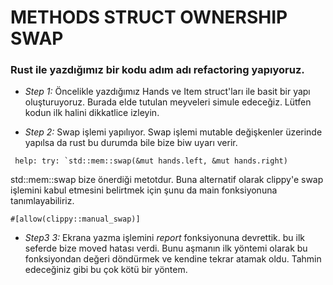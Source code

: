 # METHODS STRUCT OWNERSHIP SWAP
### Rust ile yazdığımız bir kodu adım adı refactoring yapıyoruz.

- *Step 1:* Öncelikle yazdığımız Hands ve Item struct'ları ile basit bir yapı oluşturuyoruz. 
Burada elde tutulan meyveleri simule edeceğiz. Lütfen kodun ilk halini dikkatlice izleyin.

- *Step 2:* Swap işlemi yapılıyor. Swap işlemi mutable değişkenler üzerinde yapılsa da rust 
bu durumda bile bize biw uyarı verir.
```
 help: try: `std::mem::swap(&mut hands.left, &mut hands.right)
```

std::mem::swap bize önerdiği metotdur. Buna alternatif olarak clippy'e swap işlemini
kabul etmesini belirtmek için şunu da main fonksiyonuna tanımlayabiliriz.

```
#[allow(clippy::manual_swap)]
```

- *Step3 3:* Ekrana yazma işlemini _report_ fonksiyonuna devrettik. bu ilk seferde bize moved 
hatası verdi. Bunu aşmanın ilk yöntemi olarak bu fonksiyondan değeri döndürmek ve kendine tekrar 
atamak oldu. Tahmin edeceğiniz gibi bu çok kötü bir yöntem.

